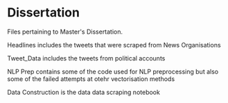 # Dissertation

Files pertaining to Master's Dissertation.

Headlines includes the tweets that were scraped from News Organisations

Tweet_Data includes the tweets from political accounts

NLP Prep contains some of the code used for NLP preprocessing but also some of the failed attempts at otehr vectorisation methods

Data Construction is the data data scraping notebook
